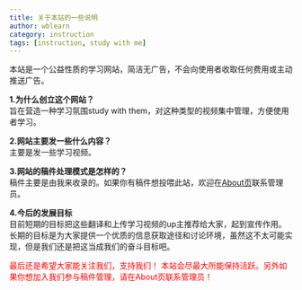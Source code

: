 ```yaml
---
title: 关于本站的一些说明
author: wblearn
category: instruction
tags: [instruction, study with me]
---
```

本站是一个公益性质的学习网站，简洁无广告，不会向使用者收取任何费用或主动推送广告。

**1.为什么创立这个网站？<br/>**
旨在营造一种学习氛围study with them，对这种类型的视频集中管理，方便使用者学习。

**2.网站主要发一些什么内容？<br/>**
主要是发一些学习视频。

**3.网站的稿件处理模式是怎样的？<br/>**
稿件主要是由我来收录的。如果你有稿件想投喂此站，欢迎在[About页](https://wblearn.github.io/studywithme/about/)联系管理员。

**4.今后的发展目标<br/>**
目前短期的目标把这些翻译和上传学习视频的up主推荐给大家，起到宣传作用。
长期的目标是为大家提供一个优质的信息获取途径和讨论环境，虽然这不太可能实现，但是我们还是把这当成我们的奋斗目标吧。

<font color="red">最后还是希望大家能关注我们，支持我们！
本站会尽最大所能保持活跃。另外如果你想加入我们参与稿件管理，请在About页联系管理员！<font/>